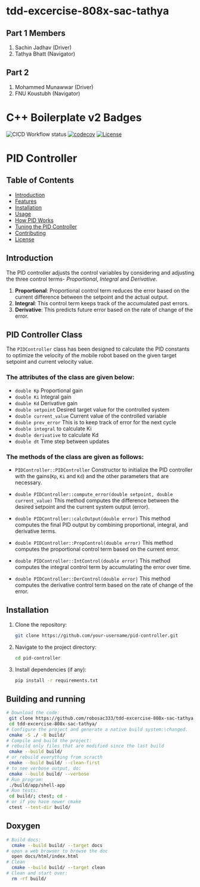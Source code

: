 # tdd-excercise-808x-sac-tathya

## Part 1 Members
1. Sachin Jadhav (Driver)
2. Tathya Bhatt (Navigator)

## Part 2 
1. Mohammed Munawwar (Driver)
2. FNU Koustubh (Navigator)

# C++ Boilerplate v2 Badges
![CICD Workflow status](https://github.com/robosac333/tdd-excercise-808x-sac-tathya/actions/workflows/run-unit-test-and-upload-codecov.yml/badge.svg) [![codecov](https://codecov.io/gh/robosac333/tdd-excercise-808x-sac-tathya/branch/main/graph/badge.svg)](https://codecov.io/gh/robosac333/tdd-excercise-808x-sac-tathya) [![License](https://img.shields.io/badge/license-MIT-blue.svg)](LICENSE)

# PID Controller

## Table of Contents
- [Introduction](#introduction)
- [Features](#features)
- [Installation](#installation)
- [Usage](#usage)
- [How PID Works](#how-pid-works)
- [Tuning the PID Controller](#tuning-the-pid-controller)
- [Contributing](#contributing)
- [License](#license)

## Introduction
The PID controller adjusts the control variables by considering and adjusting the three control terms- *Proportional*, *Integral* and *Derivative*.
1. **Proportional**: Proportional control term reduces the error based on the current difference between the setpoint and the actual output.
2. **Integral**: This control term keeps track of the accumulated past errors.
3. **Derivative**: This predicts future error based on the rate of change of the error.

## PID Controller Class
The `PIDController` class has been designed to calculate the PID constants to optimize the velocity of the mobile robot based on the given target setpoint and current velocity value.
### The attributes of the class are given below: 
- `double Kp` Proportional gain
- `double Ki` Integral gain
- `double Kd` Derivative gain
- `double setpoint` Desired target value for the controlled system
- `double current_value` Current value of the controlled variable
- `double prev_error` This is to keep track of error for the next cycle
- `double integral` to calculate Ki
- `double derivative` to calculate Kd
- `double dt` Time step between updates

### The methods of the class are given as follows:
- `PIDController::PIDController`
Constructor to initialize the PID controller with the gains(`Kp`, `Ki` and `Kd`) and the other parameters that are necessary.

- `double PIDController::compute_error(double setpoint, double current_value)`
This method computes the difference between the desired setpoint and the current system output (error).

- `double PIDController::calcOutput(double error)`
This method computes the final PID output by combining proportional, integral, and derivative terms.

- `double PIDController::PropControl(double error)`
This method computes the proportional control term based on the current error.

- `double PIDController::IntControl(double error)`
This method computes the integral control term by accumulating the error over time.

- `double PIDController::DerControl(double error)`
This method computes the derivative control term based on the rate of change of the error.

## Installation

1. Clone the repository:
    ```bash
    git clone https://github.com/your-username/pid-controller.git
    ```

2. Navigate to the project directory:
    ```bash
    cd pid-controller
    ```

3. Install dependencies (if any):
    ```bash
    pip install -r requirements.txt
    ```

## Building and running
 ```bash
 # Download the code:
  git clone https://github.com/robosac333/tdd-excercise-808x-sac-tathya.git
  cd tdd-excercise-808x-sac-tathya/
# Configure the project and generate a native build system:\changed.
  cmake -S ./ -B build/
# Compile and build the project:
# rebuild only files that are modified since the last build
  cmake --build build/
# or rebuild everything from scracth
  cmake --build build/ --clean-first
# to see verbose output, do:
  cmake --build build/ --verbose
# Run program:
  ./build/app/shell-app
# Run tests:
  cd build/; ctest; cd -
# or if you have newer cmake
  ctest --test-dir build/
 ```

## Doxygen
```bash
# Build docs:
  cmake --build build/ --target docs
# open a web browser to browse the doc
  open docs/html/index.html
# Clean
  cmake --build build/ --target clean
# Clean and start over:
  rm -rf build/
```
